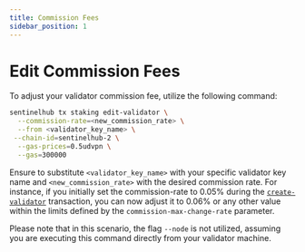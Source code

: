 ```yaml
---
title: Commission Fees
sidebar_position: 1
---
```


# Edit Commission Fees

To adjust your validator commission fee, utilize the following command:

```bash
sentinelhub tx staking edit-validator \
  --commission-rate=<new_commission_rate> \
  --from <validator_key_name> \
 --chain-id=sentinelhub-2 \
  --gas-prices=0.5udvpn \
  --gas=300000
```

Ensure to substitute `<validator_key_name>` with your specific validator key name and `<new_commission_rate>` with the desired commission rate. For instance, if you initially set the commission-rate to 0.05% during the [`create-validator`](/validator-setup/become-validator) transaction, you can now adjust it to 0.06% or any other value within the limits defined by the `commission-max-change-rate` parameter.

Please note that in this scenario, the flag `--node` is not utilized, assuming you are executing this command directly from your validator machine.